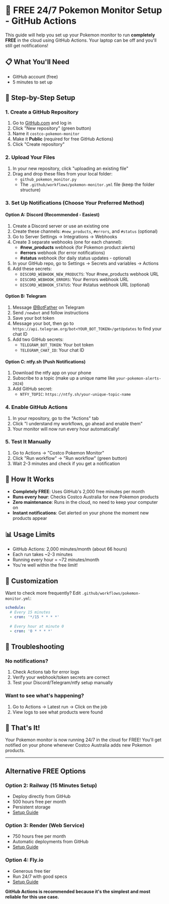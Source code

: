 # 🚀 FREE 24/7 Pokemon Monitor Setup - GitHub Actions

This guide will help you set up your Pokemon monitor to run **completely FREE** in the cloud using GitHub Actions. Your laptop can be off and you'll still get notifications!

## 📋 What You'll Need
- GitHub account (free)
- 5 minutes to set up

## 🔧 Step-by-Step Setup

### 1. Create a GitHub Repository

1. Go to [GitHub.com](https://github.com) and log in
2. Click "New repository" (green button)
3. Name it `costco-pokemon-monitor` 
4. Make it **Public** (required for free GitHub Actions)
5. Click "Create repository"

### 2. Upload Your Files

1. In your new repository, click "uploading an existing file"
2. Drag and drop these files from your local folder:
   - `github_pokemon_monitor.py`
   - The `.github/workflows/pokemon-monitor.yml` file (keep the folder structure)

### 3. Set Up Notifications (Choose Your Preferred Method)

#### Option A: Discord (Recommended - Easiest)
1. Create a Discord server or use an existing one
2. Create these channels: `#new_products`, `#errors`, and `#status` (optional)
3. Go to Server Settings → Integrations → Webhooks
4. Create 3 separate webhooks (one for each channel):
   - **#new_products** webhook (for Pokemon product alerts)
   - **#errors** webhook (for error notifications)
   - **#status** webhook (for daily status updates - optional)
5. In your GitHub repo, go to Settings → Secrets and variables → Actions
6. Add these secrets:
   - `DISCORD_WEBHOOK_NEW_PRODUCTS`: Your #new_products webhook URL
   - `DISCORD_WEBHOOK_ERRORS`: Your #errors webhook URL
   - `DISCORD_WEBHOOK_STATUS`: Your #status webhook URL (optional)

#### Option B: Telegram
1. Message [@BotFather](https://t.me/botfather) on Telegram
2. Send `/newbot` and follow instructions
3. Save your bot token
4. Message your bot, then go to `https://api.telegram.org/bot<YOUR_BOT_TOKEN>/getUpdates` to find your chat ID
5. Add two GitHub secrets:
   - `TELEGRAM_BOT_TOKEN`: Your bot token
   - `TELEGRAM_CHAT_ID`: Your chat ID

#### Option C: ntfy.sh (Push Notifications)
1. Download the ntfy app on your phone
2. Subscribe to a topic (make up a unique name like `your-pokemon-alerts-2024`)
3. Add GitHub secret:
   - `NTFY_TOPIC`: `https://ntfy.sh/your-unique-topic-name`

### 4. Enable GitHub Actions

1. In your repository, go to the "Actions" tab
2. Click "I understand my workflows, go ahead and enable them"
3. Your monitor will now run every hour automatically!

### 5. Test It Manually

1. Go to Actions → "Costco Pokemon Monitor"
2. Click "Run workflow" → "Run workflow" (green button)
3. Wait 2-3 minutes and check if you get a notification

## 🎯 How It Works

- **Completely FREE**: Uses GitHub's 2,000 free minutes per month
- **Runs every hour**: Checks Costco Australia for new Pokemon products
- **Zero maintenance**: Runs in the cloud, no need to keep your computer on
- **Instant notifications**: Get alerted on your phone the moment new products appear

## 📊 Usage Limits

- GitHub Actions: 2,000 minutes/month (about 66 hours)
- Each run takes ~2-3 minutes
- Running every hour = ~72 minutes/month
- You're well within the free limit!

## 🔧 Customization

Want to check more frequently? Edit `.github/workflows/pokemon-monitor.yml`:

```yaml
schedule:
  # Every 15 minutes
  - cron: '*/15 * * * *'
  
  # Every hour at minute 0
  - cron: '0 * * * *'
```

## 🐛 Troubleshooting

### No notifications?
1. Check Actions tab for error logs
2. Verify your webhook/token secrets are correct
3. Test your Discord/Telegram/ntfy setup manually

### Want to see what's happening?
1. Go to Actions → Latest run → Click on the job
2. View logs to see what products were found

## 🎉 That's It!

Your Pokemon monitor is now running 24/7 in the cloud for FREE! You'll get notified on your phone whenever Costco Australia adds new Pokemon products.

---

## Alternative FREE Options

### Option 2: Railway (15 Minutes Setup)
- Deploy directly from GitHub
- 500 hours free per month
- Persistent storage
- [Setup Guide](https://railway.app)

### Option 3: Render (Web Service)
- 750 hours free per month  
- Automatic deployments from GitHub
- [Setup Guide](https://render.com)

### Option 4: Fly.io
- Generous free tier
- Run 24/7 with good specs
- [Setup Guide](https://fly.io)

**GitHub Actions is recommended because it's the simplest and most reliable for this use case.**
